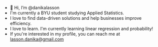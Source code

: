 - 👋 Hi, I’m @danikalasson
- I'm currently a BYU student studying Applied Statistics.
- I love to find data-driven solutions and help businesses improve efficiency.
- I love to learn. I'm currently learning linear regression and probability!
- If you're interested in my profile, you can reach me at lasson.danika@gmail.com
  
 

<!---
danikalasson/danikalasson is a ✨ special ✨ repository because its `README.md` (this file) appears on your GitHub profile.
You can click the Preview link to take a look at your changes.
--->
